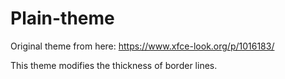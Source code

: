 # Plain-theme
Original theme from here: https://www.xfce-look.org/p/1016183/

This theme modifies the thickness of border lines.
